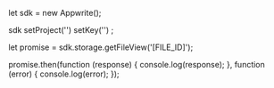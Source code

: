 let sdk = new Appwrite();

sdk
    setProject('')
    setKey('')
;

let promise = sdk.storage.getFileView('[FILE_ID]');

promise.then(function (response) {
    console.log(response);
}, function (error) {
    console.log(error);
});
